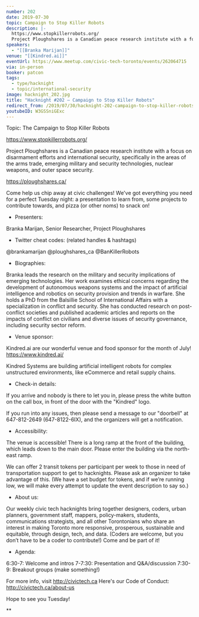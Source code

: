 ```yaml
---
number: 202
date: 2019-07-30
topic: Campaign to Stop Killer Robots
description: |-
  https://www.stopkillerrobots.org/
  Project Ploughshares is a Canadian peace research institute with a focus on disarmament efforts and international security, specifically in the areas of the arms trade, emerging military and security technologies, nuclear weapons, and outer space security. https://ploughshares.ca/
speakers:
  - "[[Branka Marijan]]"
venue: "[[Kindred.ai]]"
eventUrl: https://www.meetup.com/civic-tech-toronto/events/262064715
via: in-person
booker: patcon
tags:
  - type/hacknight
  - topic/international-security
image: hacknight_202.jpg
title: "Hacknight #202 – Campaign to Stop Killer Robots"
redirect_from: /2019/07/30/hacknight-202-campaign-to-stop-killer-robots-with-branka-marijan/
youtubeID: W3GSSniGExc
---
```


Topic: The Campaign to Stop Killer Robots

https://www.stopkillerrobots.org/

Project Ploughshares is a Canadian peace research institute with a focus on disarmament efforts and international security, specifically in the areas of the arms trade, emerging military and security technologies, nuclear weapons, and outer space security.

https://ploughshares.ca/

Come help us chip away at civic challenges! We've got everything you need for a perfect Tuesday night: a presentation to learn from, some projects to contribute towards, and pizza (or other noms) to snack on!

+ Presenters:

Branka Marijan, Senior Researcher, Project Ploughshares

+ Twitter cheat codes: (related handles & hashtags)

@brankamarijan @ploughshares_ca @BanKillerRobots 
+ Biographies:

Branka leads the research on the military and security implications of emerging technologies. Her work examines ethical concerns regarding the development of autonomous weapons systems and the impact of artificial intelligence and robotics on security provision and trends in warfare. She holds a PhD from the Balsillie School of International Affairs with a specialization in conflict and security. She has conducted research on post-conflict societies and published academic articles and reports on the impacts of conflict on civilians and diverse issues of security governance, including security sector reform.

+ Venue sponsor:

Kindred.ai are our wonderful venue and food sponsor for the month of July! https://www.kindred.ai/

Kindred Systems are building artificial intelligent robots for complex unstructured environments, like eCommerce and retail supply chains.

+ Check-in details:

If you arrive and nobody is there to let you in, please press the white button on the call box, in front of the door with the "Kindred" logo.

If you run into any issues, then please send a message to our "doorbell" at 647-812-2649 (647-8122-6IX), and the organizers will get a notification.

+ Accessibility:

The venue is accessible! There is a long ramp at the front of the building, which leads down to the main door. Please enter the building via the north-east ramp.

We can offer 2 transit tokens per participant per week to those in need of transportation support to get to hacknights. Please ask an organizer to take advantage of this. (We have a set budget for tokens, and if we’re running low, we will make every attempt to update the event description to say so.)

+ About us:

Our weekly civic tech hacknights bring together designers, coders, urban planners, government staff, mappers, policy-makers, students, communications strategists, and all other Torontonians who share an interest in making Toronto more responsive, prosperous, sustainable and equitable, through design, tech, and data. (Coders are welcome, but you don’t have to be a coder to contribute!) Come and be part of it!

+ Agenda:

6:30-7: Welcome and intros
7-7:30: Presentation and Q&A/discussion
7:30-9: Breakout groups (make something!)

For more info, visit http://civictech.ca
Here's our Code of Conduct: http://civictech.ca/about-us

Hope to see you Tuesday!

**